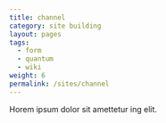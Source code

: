 ```yaml
---
title: channel
category: site building
layout: pages
tags:
  - form
  - quantum
  - wiki
weight: 6
permalink: /sites/channel
---
```


Horem ipsum dolor sit amettetur ing elit. 
